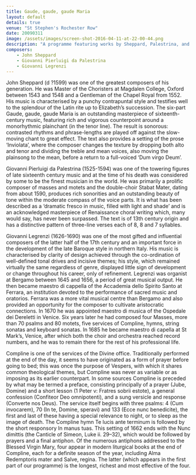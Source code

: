 ```yaml
---
title: Gaude, gaude, gaude Maria
layout: default
details: true
venue: "St Stephen's Rochester Row"
date: 20090311
image: /assets/images/screen-shot-2016-04-11-at-22-00-44.png
description: "A programme featuring works by Sheppard, Palestrina, and Legrenzi, exploring Renaissance and Baroque choral masterpieces at St Stephen's Rochester Row."
composers:
    - John Sheppard
    - Giovanni Pierluigi da Palestrina
    - Giovanni Legrenzi
---
```

John Sheppard (d ?1599) was one of the greatest composers of his generation.  He was Master of the Choristers at Magdalen College, Oxford between 1543 and 1548 and a Gentleman of the Chapel Royal  from 1552.  His music is characterised by a punchy contrapuntal style and testifies well to the splendour of the Latin rite up to Elizabeth’s succession.  The six-part Gaude, gaude, gaude Maria is an outstanding masterpiece of sixteenth-century music, featuring rich and vigorous counterpoint around a monorhythmic plainchant (in the tenor line).  The result is sonorous: contrasted rhythms and phrase-lengths are played off against the slow-moving chant to great effect.  The text also provides a setting of the prose ‘Inviolata’, where the composer changes the texture by dropping both alto and tenor and dividing the treble and mean voices, also moving the plainsong to the mean, before a return to a full-voiced ‘Dum virgo Deum’.

Giovanni Pierluigi da Palestrina (1525-1594) was one of the towering figures of late sixteenth century music and at the time of his death was considered by some to be the finest musician in the world.  He was primarily a prolific composer of masses and motets and the double-choir Stabat Mater, dating from about 1590, produces rich sonorities and an outstanding beauty of tone within the moderate compass of the voice parts.  It is what has been described as a ‘dramatic fresco in music, filled with light and shade’ and is an acknowledged masterpiece of Renaissance choral writing which, many would say, has never been surpassed.  The text is of 13th century origin and has a distinctive pattern of three-line verses each of 8, 8 and 7 syllables.

Giovanni Legrenzi (1626-1690) was one of the most gifted and influential composers of the latter half of the 17th century and an important force in the development of the late Baroque style in northern Italy.  His music is characterised by clarity of design achieved through the co-ordination of well-defined tonal drives and incisive themes; his style, which remained virtually the same regardless of genre, displayed little sign of development or change throughout his career, only of refinement.  Legrenzi was organist at Bergamo between 1645 and 1656, a period of great musical output.  He then became maestro di cappella of the Accademia dello Spirito Santo at Ferrara, an institution devoted to the performance of sacred music and oratorios.  Ferrara was a more vital musical centre than Bergamo and also provided an opportunity for the composer to cultivate aristocratic connections. In 1670 he was appointed maestro di musica of the Ospedale dei Dereletti in Venice.  Six years later he had composed four Masses, more than 70 psalms and 80 motets, five services of Compline, hymns, string sonatas and keyboard sonatas.  In 1685 he became maestro di capella at St Mark’s, Venice, after which both the choir and orchestra reached record numbers, and he was to remain there for the rest of his professional life.

Compline is one of the services of the Divine office. Traditionally performed at the end of the day, it seems to have originated as a form of prayer before going to bed; this was once the purpose of Vespers, with which it shares common theological themes, but Compline was never as variable or as imposing as its earlier counterpart.  In some sources Compline is preceded by what may be termed a preface, consisting principally of a prayer (Jube, Domine) and a short lesson (1 Peter v: Fratres sobrii estote), a general confession (Confiteor Deo omnipotenti), and a sung versicle and response (Converte nos Deus).  The service itself begins with three psalms: 4 (Cum invocarem), 70 (In te, Domine, speravi) and 133 (Ecce nunc benedicite), the first and last of these having a special relevance to night, or to sleep as the image of death.  The Compline hymn Te lucis ante terminum is followed by the short responsory In manus tuas.  This setting of 1662 ends with the Nunc dimittis (the Canticle of Simeon, Luke ii. 29–32), which would be followed by prayers and a final antiphon.  Of the numerous antiphons addressed to the Blessed Virgin Mary, four appear in modern liturgical books at the end of Compline, each for a definite season of the year, including Alma Redemptoris mater and Salve, regina.  The latter (which appears in the first part of our programme) is the longest, richest and most effective of the four.